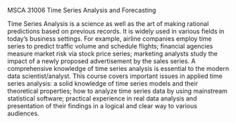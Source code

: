 MSCA 31006 Time Series Analysis and Forecasting  

Time Series Analysis is a science as well as the art of making rational predictions based on previous records. It is widely used in various fields in today’s business settings. For example, airline companies employ time series to predict traffic volume and schedule flights; financial agencies measure market risk via stock price series; marketing analysts study the impact of a newly proposed advertisement by the sales series. A comprehensive knowledge of time series analysis is essential to the modern data scientist/analyst. This course covers important issues in applied time series analysis: a solid knowledge of time series models and their theoretical properties; how to analyze time series data by using mainstream statistical software; practical experience in real data analysis and presentation of their findings in a logical and clear way to various audiences.